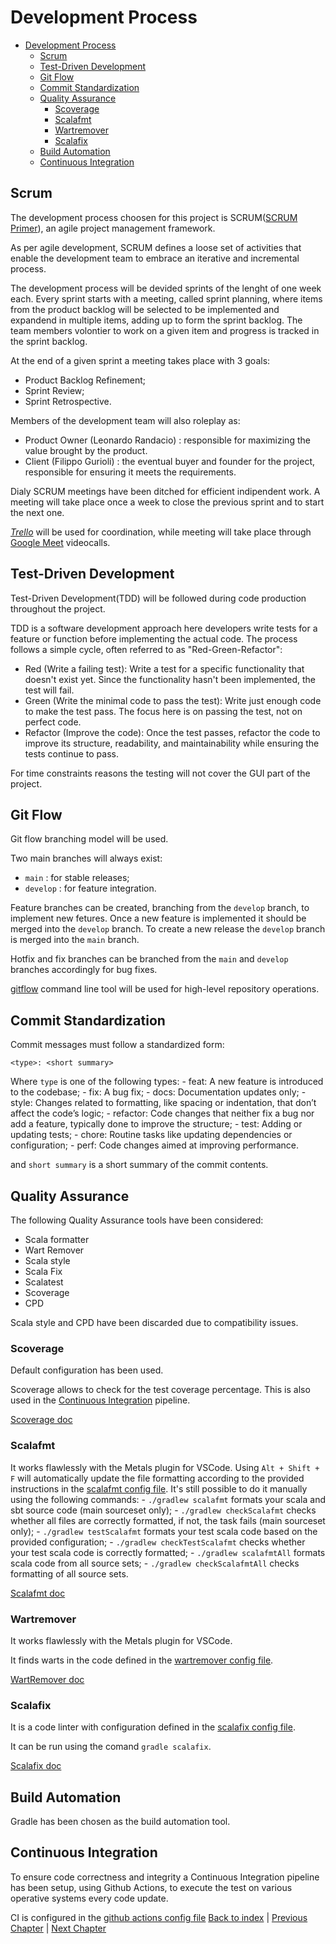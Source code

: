 # Development Process

- [Development Process](#development-process)
  - [Scrum](#scrum)
  - [Test-Driven Development](#test-driven-development)
  - [Git Flow](#git-flow)
  - [Commit Standardization](#commit-standardization)
  - [Quality Assurance](#quality-assurance)
    - [Scoverage](#scoverage)
    - [Scalafmt](#scalafmt)
    - [Wartremover](#wartremover)
    - [Scalafix](#scalafix)
  - [Build Automation](#build-automation)
  - [Continuous Integration](#continuous-integration)

## Scrum

The development process choosen for this project is SCRUM([SCRUM Primer](https://scrumprimer.org/)), an agile project management framework.

As per agile development, SCRUM defines a loose set of activities that enable the development team to embrace an iterative and incremental process.

The development process will be devided sprints of the lenght of one week each. Every sprint starts with a meeting, called sprint planning, where items from the product backlog will be selected to be implemented and expandend in multiple items, adding up to form the sprint backlog. The team members volontier to work on a given item and progress is tracked in the sprint backlog.

At the end of a given sprint a meeting takes place with 3 goals:

- Product Backlog Refinement;
- Sprint Review;
- Sprint Retrospective.

Members of the development team will also roleplay as:

- Product Owner (Leonardo Randacio) : responsible for maximizing the value brought by the product.
- Client (Filippo Gurioli) : the eventual buyer and founder for the project, responsible for ensuring it meets the requirements.

Dialy SCRUM meetings have been ditched for efficient indipendent work. A meeting will take place once a week to close the previous sprint and to start the next one.

[_Trello_](https://trello.com/) will be used for coordination, while meeting will take place through [Google Meet](https://meet.google.com/) videocalls.

## Test-Driven Development

Test-Driven Development(TDD) will be followed during code production throughout the project.

TDD is a software development approach here developers write tests for a feature or function before implementing the actual code. The process follows a simple cycle, often referred to as "Red-Green-Refactor":

- Red (Write a failing test): Write a test for a specific functionality that doesn't exist yet. Since the functionality hasn't been implemented, the test will fail.
- Green (Write the minimal code to pass the test): Write just enough code to make the test pass. The focus here is on passing the test, not on perfect code.
- Refactor (Improve the code): Once the test passes, refactor the code to improve its structure, readability, and maintainability while ensuring the tests continue to pass.

For time constraints reasons the testing will not cover the GUI part of the project.

## Git Flow

Git flow branching model will be used.

Two main branches will always exist:

- `main` : for stable releases;
- `develop` : for feature integration.

Feature branches can be created, branching from the `develop` branch, to implement new fetures. Once a new feature is implemented it should be merged into the `develop` branch. To create a new release the `develop` branch is merged into the `main` branch.

Hotfix and fix branches can be branched from the `main` and `develop` branches accordingly for bug fixes.

[gitflow](https://pypi.org/project/gitflow/) command line tool will be used for high-level repository operations.

## Commit Standardization

Commit messages must follow a standardized form:

```none
<type>: <short summary>
```

Where `type` is one of the following types:
    - feat: A new feature is introduced to the codebase;
    - fix: A bug fix;
    - docs: Documentation updates only;
    - style: Changes related to formatting, like spacing or indentation, that don’t affect the code’s logic;
    - refactor: Code changes that neither fix a bug nor add a feature, typically done to improve the structure;
    - test: Adding or updating tests;
    - chore: Routine tasks like updating dependencies or configuration;
    - perf: Code changes aimed at improving performance.

and `short summary` is a short summary of the commit contents.

## Quality Assurance

The following Quality Assurance tools have been considered:

- Scala formatter  
- Wart Remover  
- Scala style  
- Scala Fix  
- Scalatest  
- Scoverage
- CPD

Scala style and CPD have been discarded due to compatibility issues.

### Scoverage

Default configuration has been used.

Scoverage allows to check for the test coverage percentage. This is also used in the [Continuous Integration](#continuous-integration) pipeline.

[Scoverage doc](https://github.com/scoverage/gradle-scoverage)

### Scalafmt

It works flawlessly with the Metals plugin for VSCode. Using `Alt + Shift + F` will automatically update the file formatting according to the provided instructions in the [scalafmt config file](../../app/configs/.scalafmt.conf).
It's still possible to do it manually using the following commands:
    - `./gradlew scalafmt` formats your scala and sbt source code (main sourceset only);
    - `./gradlew checkScalafmt` checks whether all files are correctly formatted, if not, the task fails (main sourceset only);
    - `./gradlew testScalafmt` formats your test scala code based on the provided configuration;
    - `./gradlew checkTestScalafmt` checks whether your test scala code is correctly formatted;
    - `./gradlew scalafmtAll` formats scala code from all source sets;
    - `./gradlew checkScalafmtAll` checks formatting of all source sets.

[Scalafmt doc](https://scalameta.org/scalafmt/)

### Wartremover

It works flawlessly with the Metals plugin for VSCode.

It finds warts in the code defined in the [wartremover config file](../../app/configs/.wartremover.conf).

[WartRemover doc](https://www.wartremover.org)

### Scalafix

It is a code linter with configuration defined in the [scalafix config file](../../app/configs/.scalafix.conf).

It can be run using the comand `gradle scalafix`.

[Scalafix doc](https://scalacenter.github.io/scalafix/)

## Build Automation

Gradle has been chosen as the build automation tool.

## Continuous Integration

To ensure code correctness and integrity a Continuous Integration pipeline has been setup, using Github Actions, to execute the test on various operative systems every code update.

CI is configured in the [github actions config file](../../.github/workflows/ci.yml)
[Back to index](../index.md) |
[Previous Chapter](../introduction/index.md) |
[Next Chapter](../requirements/index.md)
